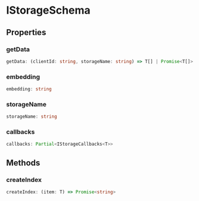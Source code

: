 # IStorageSchema

## Properties

### getData

```ts
getData: (clientId: string, storageName: string) => T[] | Promise<T[]>
```

### embedding

```ts
embedding: string
```

### storageName

```ts
storageName: string
```

### callbacks

```ts
callbacks: Partial<IStorageCallbacks<T>>
```

## Methods

### createIndex

```ts
createIndex: (item: T) => Promise<string>
```
